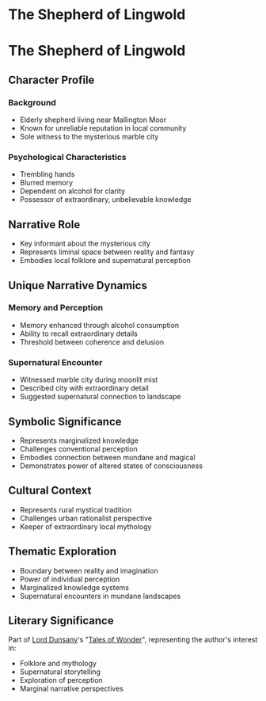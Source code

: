 # The Shepherd of Lingwold

# The Shepherd of Lingwold

## Character Profile
### Background
- Elderly shepherd living near Mallington Moor
- Known for unreliable reputation in local community
- Sole witness to the mysterious marble city

### Psychological Characteristics
- Trembling hands
- Blurred memory
- Dependent on alcohol for clarity
- Possessor of extraordinary, unbelievable knowledge

## Narrative Role
- Key informant about the mysterious city
- Represents liminal space between reality and fantasy
- Embodies local folklore and supernatural perception

## Unique Narrative Dynamics
### Memory and Perception
- Memory enhanced through alcohol consumption
- Ability to recall extraordinary details
- Threshold between coherence and delusion

### Supernatural Encounter
- Witnessed marble city during moonlit mist
- Described city with extraordinary detail
- Suggested supernatural connection to landscape

## Symbolic Significance
- Represents marginalized knowledge
- Challenges conventional perception
- Embodies connection between mundane and magical
- Demonstrates power of altered states of consciousness

## Cultural Context
- Represents rural mystical tradition
- Challenges urban rationalist perspective
- Keeper of extraordinary local mythology

## Thematic Exploration
- Boundary between reality and imagination
- Power of individual perception
- Marginalized knowledge systems
- Supernatural encounters in mundane landscapes

## Literary Significance
Part of [Lord Dunsany](./lord-dunsany.md)'s "[Tales of Wonder](./tales-of-wonder.md)", representing the author's interest in:
- Folklore and mythology
- Supernatural storytelling
- Exploration of perception
- Marginal narrative perspectives